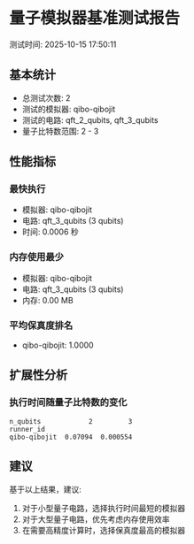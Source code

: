 # 量子模拟器基准测试报告

测试时间: 2025-10-15 17:50:11

## 基本统计

- 总测试次数: 2
- 测试的模拟器: qibo-qibojit
- 测试的电路: qft_2_qubits, qft_3_qubits
- 量子比特数范围: 2 - 3

## 性能指标

### 最快执行
- 模拟器: qibo-qibojit
- 电路: qft_3_qubits (3 qubits)
- 时间: 0.0006 秒

### 内存使用最少
- 模拟器: qibo-qibojit
- 电路: qft_3_qubits (3 qubits)
- 内存: 0.00 MB

### 平均保真度排名
- qibo-qibojit: 1.0000

## 扩展性分析

### 执行时间随量子比特数的变化
```
n_qubits            2         3
runner_id                      
qibo-qibojit  0.07094  0.000554
```

## 建议

基于以上结果，建议:
1. 对于小型量子电路，选择执行时间最短的模拟器
2. 对于大型量子电路，优先考虑内存使用效率
3. 在需要高精度计算时，选择保真度最高的模拟器
